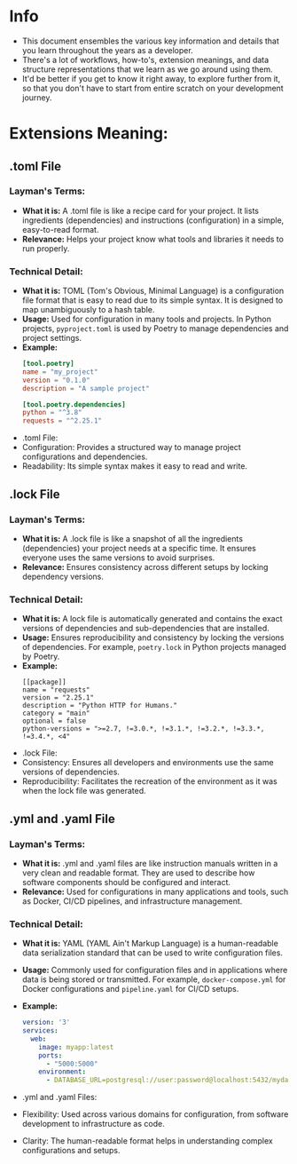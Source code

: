 # Info
- This document ensembles the various key information and details that you learn throughout the years as a developer.
- There's a lot of workflows, how-to's, extension meanings, and data structure representations that we learn as we go around using them.
- It'd be better if you get to know it right away, to explore further from it, so that you don't have to start from entire scratch on your development journey.


# Extensions Meaning:
## .toml File

### Layman's Terms:
- **What it is:** A .toml file is like a recipe card for your project. It lists ingredients (dependencies) and instructions (configuration) in a simple, easy-to-read format.
- **Relevance:** Helps your project know what tools and libraries it needs to run properly.

### Technical Detail:
- **What it is:** TOML (Tom's Obvious, Minimal Language) is a configuration file format that is easy to read due to its simple syntax. It is designed to map unambiguously to a hash table.
- **Usage:** Used for configuration in many tools and projects. In Python projects, `pyproject.toml` is used by Poetry to manage dependencies and project settings.
- **Example:**
  ```toml
  [tool.poetry]
  name = "my_project"
  version = "0.1.0"
  description = "A sample project"

  [tool.poetry.dependencies]
  python = "^3.8"
  requests = "^2.25.1"
  ```
- .toml File:
- Configuration: Provides a structured way to manage project configurations and dependencies.
- Readability: Its simple syntax makes it easy to read and write.

## .lock File

### Layman's Terms:
- **What it is:** A .lock file is like a snapshot of all the ingredients (dependencies) your project needs at a specific time. It ensures everyone uses the same versions to avoid surprises.
- **Relevance:** Ensures consistency across different setups by locking dependency versions.

### Technical Detail:
- **What it is:** A lock file is automatically generated and contains the exact versions of dependencies and sub-dependencies that are installed.
- **Usage:** Ensures reproducibility and consistency by locking the versions of dependencies. For example, `poetry.lock` in Python projects managed by Poetry.
- **Example:**
  ```plaintext
  [[package]]
  name = "requests"
  version = "2.25.1"
  description = "Python HTTP for Humans."
  category = "main"
  optional = false
  python-versions = ">=2.7, !=3.0.*, !=3.1.*, !=3.2.*, !=3.3.*, !=3.4.*, <4"
  ```
- .lock File:
- Consistency: Ensures all developers and environments use the same versions of dependencies.
- Reproducibility: Facilitates the recreation of the environment as it was when the lock file was generated.
  
## .yml and .yaml File

### Layman's Terms:
- **What it is:** .yml and .yaml files are like instruction manuals written in a very clean and readable format. They are used to describe how software components should be configured and interact.
- **Relevance:** Used for configurations in many applications and tools, such as Docker, CI/CD pipelines, and infrastructure management.

### Technical Detail:
- **What it is:** YAML (YAML Ain't Markup Language) is a human-readable data serialization standard that can be used to write configuration files.
- **Usage:** Commonly used for configuration files and in applications where data is being stored or transmitted. For example, `docker-compose.yml` for Docker configurations and `pipeline.yaml` for CI/CD setups.
- **Example:**
  ```yaml
  version: '3'
  services:
    web:
      image: myapp:latest
      ports:
        - "5000:5000"
      environment:
        - DATABASE_URL=postgresql://user:password@localhost:5432/mydatabase
  ```

- .yml and .yaml Files:
-  Flexibility: Used across various domains for configuration, from software development to infrastructure as code.
- Clarity: The human-readable format helps in understanding complex configurations and setups.

  



